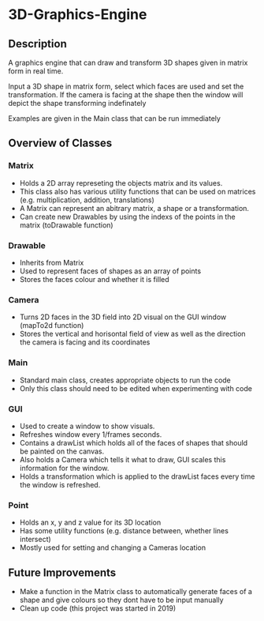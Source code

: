 # 3D-Graphics-Engine

## Description
A graphics engine that can draw and transform 3D shapes given in matrix form in real time.

Input a 3D shape in matrix form, select which faces are used and set the transformation.
If the camera is facing at the shape then the window will depict the shape transforming indefinately

Examples are given in the Main class that can be run immediately

## Overview of Classes

### Matrix
* Holds a 2D array represeting the objects matrix and its values.
* This class also has various utility functions that can be used on matrices (e.g. multiplication, addition, translations)
* A Matrix can represent an abitrary matrix, a shape or a transformation.
* Can create new Drawables by using the indexs of the points in the matrix (toDrawable function)

### Drawable
* Inherits from Matrix
* Used to represent faces of shapes as an array of points
* Stores the faces colour and whether it is filled

### Camera
* Turns 2D faces in the 3D field into 2D visual on the GUI window (mapTo2d function)
* Stores the vertical and horisontal field of view as well as the direction the camera is facing and its coordinates

### Main
* Standard main class, creates appropriate objects to run the code
* Only this class should need to be edited when experimenting with code

### GUI
* Used to create a window to show visuals.
* Refreshes window every 1/frames seconds.
* Contains a drawList which holds all of the faces of shapes that should be painted on the canvas.
* Also holds a Camera which tells it what to draw, GUI scales this information for the window.
* Holds a transformation which is applied to the drawList faces every time the window is refreshed.

### Point
* Holds an x, y and z value for its 3D location
* Has some utility functions (e.g. distance between, whether lines intersect)
* Mostly used for setting and changing a Cameras location

## Future Improvements
* Make a function in the Matrix class to automatically generate faces of a shape and give colours so they dont have to be input manually
* Clean up code (this project was started in 2019)
